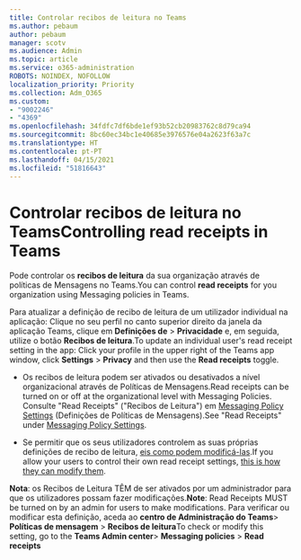 ```yaml
---
title: Controlar recibos de leitura no Teams
ms.author: pebaum
author: pebaum
manager: scotv
ms.audience: Admin
ms.topic: article
ms.service: o365-administration
ROBOTS: NOINDEX, NOFOLLOW
localization_priority: Priority
ms.collection: Adm_O365
ms.custom:
- "9002246"
- "4369"
ms.openlocfilehash: 34fdfc7df6bde1ef93b52cb20983762c8d79ca94
ms.sourcegitcommit: 8bc60ec34bc1e40685e3976576e04a2623f63a7c
ms.translationtype: HT
ms.contentlocale: pt-PT
ms.lasthandoff: 04/15/2021
ms.locfileid: "51816643"
---
```

# <a name="controlling-read-receipts-in-teams"></a><span data-ttu-id="a4364-102">Controlar recibos de leitura no Teams</span><span class="sxs-lookup"><span data-stu-id="a4364-102">Controlling read receipts in Teams</span></span>

<span data-ttu-id="a4364-103">Pode controlar os **recibos de leitura** da sua organização através de políticas de Mensagens no Teams.</span><span class="sxs-lookup"><span data-stu-id="a4364-103">You can control **read receipts** for you organization using Messaging policies in Teams.</span></span>

<span data-ttu-id="a4364-104">Para atualizar a definição de recibo de leitura de um utilizador individual na aplicação: Clique no seu perfil no canto superior direito da janela da aplicação Teams, clique em **Definições de** > **Privacidade** e, em seguida, utilize o botão **Recibos de leitura**.</span><span class="sxs-lookup"><span data-stu-id="a4364-104">To update an individual user's read receipt setting in the app: Click your profile in the upper right of the Teams app window, click **Settings** > **Privacy** and then use the **Read receipts** toggle.</span></span>

- <span data-ttu-id="a4364-105">Os recibos de leitura podem ser ativados ou desativados a nível organizacional através de Políticas de Mensagens.</span><span class="sxs-lookup"><span data-stu-id="a4364-105">Read receipts can be turned on or off at the organizational level with Messaging Policies.</span></span> <span data-ttu-id="a4364-106">Consulte "Read Receipts" ("Recibos de Leitura") em [Messaging Policy Settings](https://docs.microsoft.com/microsoftteams/messaging-policies-in-teams#messaging-policy-settings) (Definições de Políticas de Mensagens).</span><span class="sxs-lookup"><span data-stu-id="a4364-106">See "Read Receipts" under [Messaging Policy Settings](https://docs.microsoft.com/microsoftteams/messaging-policies-in-teams#messaging-policy-settings).</span></span>

- <span data-ttu-id="a4364-107">Se permitir que os seus utilizadores controlem as suas próprias definições de recibo de leitura, [eis como podem modificá-las](https://docs.microsoft.com/microsoftteams/messaging-policies-in-teams#messaging-policy-settings).</span><span class="sxs-lookup"><span data-stu-id="a4364-107">If you allow your users to control their own read receipt settings, [this is how they can modify them](https://docs.microsoft.com/microsoftteams/messaging-policies-in-teams#messaging-policy-settings).</span></span> 

<span data-ttu-id="a4364-108">**Nota**: os Recibos de Leitura TÊM de ser ativados por um administrador para que os utilizadores possam fazer modificações.</span><span class="sxs-lookup"><span data-stu-id="a4364-108">**Note**: Read Receipts MUST be turned on by an admin for users to make modifications.</span></span> <span data-ttu-id="a4364-109">Para verificar ou modificar esta definição, aceda ao **centro de Administração do Teams**> **Políticas de mensagem** > **Recibos de leitura**</span><span class="sxs-lookup"><span data-stu-id="a4364-109">To check or modify this setting, go to the **Teams Admin center**> **Messaging policies** > **Read receipts**</span></span>
